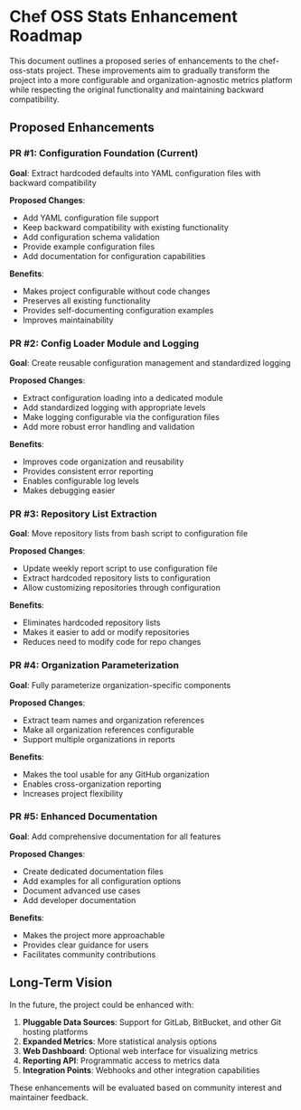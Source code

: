 # Chef OSS Stats Enhancement Roadmap

This document outlines a proposed series of enhancements to the chef-oss-stats project. These improvements aim to gradually transform the project into a more configurable and organization-agnostic metrics platform while respecting the original functionality and maintaining backward compatibility.

## Proposed Enhancements

### PR #1: Configuration Foundation (Current)

**Goal**: Extract hardcoded defaults into YAML configuration files with backward compatibility

**Proposed Changes**:
- Add YAML configuration file support
- Keep backward compatibility with existing functionality
- Add configuration schema validation
- Provide example configuration files
- Add documentation for configuration capabilities

**Benefits**:
- Makes project configurable without code changes
- Preserves all existing functionality
- Provides self-documenting configuration examples
- Improves maintainability

### PR #2: Config Loader Module and Logging

**Goal**: Create reusable configuration management and standardized logging

**Proposed Changes**:
- Extract configuration loading into a dedicated module
- Add standardized logging with appropriate levels
- Make logging configurable via the configuration files
- Add more robust error handling and validation

**Benefits**:
- Improves code organization and reusability
- Provides consistent error reporting
- Enables configurable log levels
- Makes debugging easier

### PR #3: Repository List Extraction

**Goal**: Move repository lists from bash script to configuration file

**Proposed Changes**:
- Update weekly report script to use configuration file
- Extract hardcoded repository lists to configuration
- Allow customizing repositories through configuration

**Benefits**:
- Eliminates hardcoded repository lists
- Makes it easier to add or modify repositories
- Reduces need to modify code for repo changes

### PR #4: Organization Parameterization

**Goal**: Fully parameterize organization-specific components

**Proposed Changes**:
- Extract team names and organization references
- Make all organization references configurable
- Support multiple organizations in reports

**Benefits**:
- Makes the tool usable for any GitHub organization
- Enables cross-organization reporting
- Increases project flexibility

### PR #5: Enhanced Documentation

**Goal**: Add comprehensive documentation for all features

**Proposed Changes**:
- Create dedicated documentation files
- Add examples for all configuration options
- Document advanced use cases
- Add developer documentation

**Benefits**:
- Makes the project more approachable
- Provides clear guidance for users
- Facilitates community contributions

## Long-Term Vision

In the future, the project could be enhanced with:

1. **Pluggable Data Sources**: Support for GitLab, BitBucket, and other Git hosting platforms
2. **Expanded Metrics**: More statistical analysis options
3. **Web Dashboard**: Optional web interface for visualizing metrics
4. **Reporting API**: Programmatic access to metrics data
5. **Integration Points**: Webhooks and other integration capabilities

These enhancements will be evaluated based on community interest and maintainer feedback.